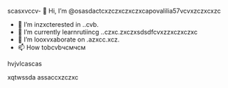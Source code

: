 scasxvccv- 👋 Hi, I’m @osasdactcxzczxczxczxcapovalilia57vcvxzczxcxzc
- 👀 I’m inzxcterested in ..cvb.
- 🌱 I’m currently learnrutiincg ..czxc.zxczxsdsdfcvxzzxczxczxc
- 💞️ I’m looxvxaborate on .azxcc.xcz.
- 📫 How tobcvbчсмчсм
<!---счміваіваваіваіsdsdfsdfsdasdfasdf
ostapovalilia57/ostapovalilia57 is a ✨ special ✨ repository because its gfsd`READxzcmd` (thxiasds file) appears on your GitHub profile.sadads
You can clickcnmb the Preview link to take a look at your changes.
--->hvjvlcascas
xqtwssda
assaccxzczxc
